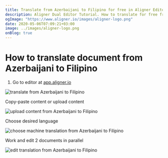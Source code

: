```yaml
---
title: Translate from Azerbaijani to Filipino for free in Aligner Editor
description: Aligner Dual Editor Tutorial. How to translate for free from Azerbaijani to Filipino. Aligner is multilingual document management platform. 
ogImage: "https://www.aligner.io/images/aligner-logo.png"
date: 2020-05-06T07:09:21+03:00
image: ../images/aligner-logo.png
onBlog: true
---
```


# How to translate document from Azerbaijani to Filipino

1. Go to editor at [app.aligner.io](https://app.aligner.io "Aligner App web page")

![translate from Azerbaijani to Filipino](../aligner-blank-editor.png "translate from Azerbaijani to Filipino")

Copy-paste content or upload content

![upload content from Azerbaijani to Filipino](../aligner-uploaded-document.png "upload content from Azerbaijani to Filipino")

Choose desired language

![choose machine translation from Azerbaijani to Filipino](../aligner-language-dropdown.png "choose machine translation from Azerbaijani to Filipino")

Work and edit 2 documents in parallel

![edit translation from Azerbaijani to Filipino](../aligner-double-sitded-editor.png "edit translation from Azerbaijani to Filipino")

